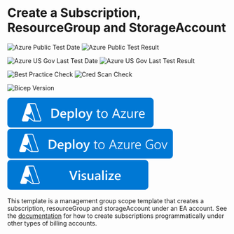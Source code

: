 # Create a Subscription, ResourceGroup and StorageAccount

![Azure Public Test Date](https://azurequickstartsservice.blob.core.windows.net/badges/managementgroup-deployments/create-subscription-resourcegroup/PublicLastTestDate.svg)
![Azure Public Test Result](https://azurequickstartsservice.blob.core.windows.net/badges/managementgroup-deployments/create-subscription-resourcegroup/PublicDeployment.svg)

![Azure US Gov Last Test Date](https://azurequickstartsservice.blob.core.windows.net/badges/managementgroup-deployments/create-subscription-resourcegroup/FairfaxLastTestDate.svg)
![Azure US Gov Last Test Result](https://azurequickstartsservice.blob.core.windows.net/badges/managementgroup-deployments/create-subscription-resourcegroup/FairfaxDeployment.svg)

![Best Practice Check](https://azurequickstartsservice.blob.core.windows.net/badges/managementgroup-deployments/create-subscription-resourcegroup/BestPracticeResult.svg)
![Cred Scan Check](https://azurequickstartsservice.blob.core.windows.net/badges/managementgroup-deployments/create-subscription-resourcegroup/CredScanResult.svg)

![Bicep Version](https://azurequickstartsservice.blob.core.windows.net/badges/application-workloads/wordpress/aci-wordpress/BicepVersion.svg)

[![Deploy To Azure](https://raw.githubusercontent.com/Azure/azure-quickstart-templates/master/1-CONTRIBUTION-GUIDE/images/deploytoazure.svg?sanitize=true)](https://portal.azure.com/#create/Microsoft.Template/uri/https%3A%2F%2Fraw.githubusercontent.com%2FAzure%2Fazure-quickstart-templates%2Fmaster%2Fmanagementgroup-deployments%2Fcreate-subscription-resourcegroup%2Fazuredeploy.json)
[![Deploy To Azure US Gov](https://raw.githubusercontent.com/Azure/azure-quickstart-templates/master/1-CONTRIBUTION-GUIDE/images/deploytoazuregov.svg?sanitize=true)](https://portal.azure.us/#create/Microsoft.Template/uri/https%3A%2F%2Fraw.githubusercontent.com%2FAzure%2Fazure-quickstart-templates%2Fmaster%2Fmanagementgroup-deployments%2Fcreate-subscription-resourcegroup%2Fazuredeploy.json)
[![Visualize](https://raw.githubusercontent.com/Azure/azure-quickstart-templates/master/1-CONTRIBUTION-GUIDE/images/visualizebutton.svg?sanitize=true)](http://armviz.io/#/?load=https%3A%2F%2Fraw.githubusercontent.com%2FAzure%2Fazure-quickstart-templates%2Fmaster%2Fmanagementgroup-deployments%2Fcreate-subscription-resourcegroup%2Fazuredeploy.json)

This template is a management group scope template that creates a subscription, resourceGroup and storageAccount under an EA account.  See the [documentation](https://docs.microsoft.com/en-us/azure/cost-management-billing/manage/programmatically-create-subscription) for how to create subscriptions programmatically under other types of billing accounts.
